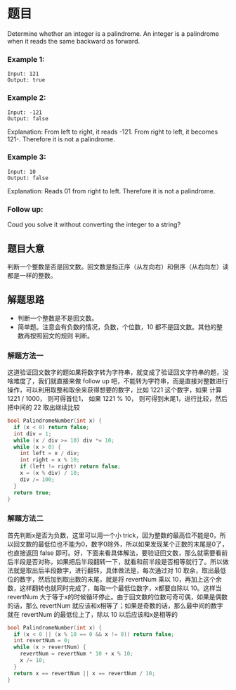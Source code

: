 ﻿# 题⽬
Determine whether an integer is a palindrome. An integer is a palindrome when it reads the
same backward as forward.

### Example 1:
```
Input: 121
Output: true
```
### Example 2:
```
Input: -121
Output: false
```
Explanation: From left to right, it reads -121. From right to left, it becomes
121-. Therefore it is not a palindrome.
### Example 3:
```
Input: 10
Output: false
```
Explanation: Reads 01 from right to left. Therefore it is not a palindrome.
### Follow up:
Coud you solve it without converting the integer to a string?
## 题⽬⼤意
判断⼀个整数是否是回⽂数。回⽂数是指正序（从左向右）和倒序（从右向左）读都是⼀样的整数。
## 解题思路
* 判断⼀个整数是不是回⽂数。
* 简单题。注意会有负数的情况，负数，个位数，10 都不是回⽂数。其他的整数再按照回⽂的规则
判断。

### 解题方法一
这道验证回文数字的题如果将数字转为字符串，就变成了验证回文字符串的题，没啥难度了，我们就直接来做 follow up 吧，不能转为字符串，而是直接对整数进行操作，可以利用取整和取余来获得想要的数字，比如 1221 这个数字，如果 计算 1221 / 1000， 则可得首位1， 如果 1221 % 10， 则可得到末尾1，进行比较，然后把中间的 22 取出继续比较
```c++
bool PalindromeNumber(int x) {
  if (x < 0) return false;
  int div = 1;
  while (x / div >= 10) div *= 10;
  while (x > 0) {
    int left = x / div;
    int right = x % 10;
    if (left != right) return false;
    x = (x % div) / 10;
    div /= 100;
  }
  return true;
}
```
### 解题方法二
首先判断x是否为负数，这里可以用一个小 trick，因为整数的最高位不能是0，所以回文数的最低位也不能为0，数字0除外，所以如果发现某个正数的末尾是0了，也直接返回 false 即可。好，下面来看具体解法，要验证回文数，那么就需要看前后半段是否对称，如果把后半段翻转一下，就看和前半段是否相等就行了。所以做法就是取出后半段数字，进行翻转，具体做法是，每次通过对 10 取余，取出最低位的数字，然后加到取出数的末尾，就是将 revertNum 乘以 10，再加上这个余数，这样翻转也就同时完成了，每取一个最低位数字，x都要自除以 10。这样当 revertNum 大于等于x的时候循环停止。由于回文数的位数可奇可偶，如果是偶数的话，那么 revertNum 就应该和x相等了；如果是奇数的话，那么最中间的数字就在 revertNum 的最低位上了，除以 10 以后应该和x是相等的
```c++
bool PalindromeNumber(int x) {
  if (x < 0 || (x % 10 == 0 && x != 0)) return false;
  int revertNum = 0;
  while (x > revertNum) {
    revertNum = revertNum * 10 + x % 10;
    x /= 10;
  }
  return x == revertNum || x == revertNum / 10;
}  
```